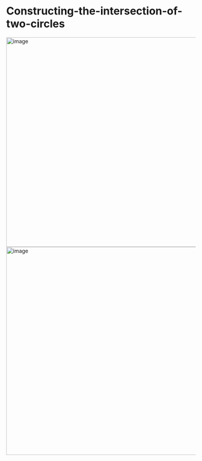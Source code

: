 # Constructing-the-intersection-of-two-circles
<img width="739" height="558" alt="image" src="https://github.com/user-attachments/assets/7cd0b945-c033-45e0-b166-02826f6fab74" />
<img width="759" height="554" alt="image" src="https://github.com/user-attachments/assets/f0041b55-3418-4179-8a2d-064b9276de8f" />
